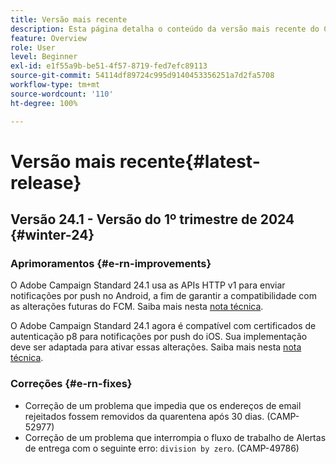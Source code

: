 ```yaml
---
title: Versão mais recente
description: Esta página detalha o conteúdo da versão mais recente do Campaign Standard
feature: Overview
role: User
level: Beginner
exl-id: e1f55a9b-be51-4f57-8719-fed7efc89113
source-git-commit: 54114df89724c995d9140453356251a7d2fa5708
workflow-type: tm+mt
source-wordcount: '110'
ht-degree: 100%

---
```



# Versão mais recente{#latest-release}

<!--
![Control Panel](assets/do-not-localize/cp-icon.png) **New Control Panel release**. [Learn more](https://experienceleague.adobe.com/docs/control-panel/using/release-notes.html){target="_blank"}.-->

## Versão 24.1 - Versão do 1º trimestre de 2024 {#winter-24}

### Aprimoramentos {#e-rn-improvements}

O Adobe Campaign Standard 24.1 usa as APIs HTTP v1 para enviar notificações por push no Android, a fim de garantir a compatibilidade com as alterações futuras do FCM. Saiba mais nesta [nota técnica](../../administration/using/push-technote.md).

O Adobe Campaign Standard 24.1 agora é compatível com certificados de autenticação p8 para notificações por push do iOS. Sua implementação deve ser adaptada para ativar essas alterações. Saiba mais nesta [nota técnica](../../administration/using/push-technote.md).


### Correções {#e-rn-fixes}

* Correção de um problema que impedia que os endereços de email rejeitados fossem removidos da quarentena após 30 dias. (CAMP-52977)
* Correção de um problema que interrompia o fluxo de trabalho de Alertas de entrega com o seguinte erro: `division by zero`. (CAMP-49786)

